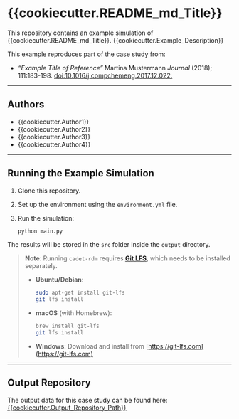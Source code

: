 # {{cookiecutter.README_md_Title}}

This repository contains an example simulation of {{cookiecutter.README_md_Title}}. {{cookiecutter.Example_Description}}

This example reproduces part of the case study from:

* *“Example Title of Reference”*
  Martina Mustermann
  *Journal* (2018); 111:183-198.
  [doi:10.1016/j.compchemeng.2017.12.022.](https://www.sciencedirect.com/science/article/pii/S0098135417304520)

---

## Authors

* {{cookiecutter.Author1}}
* {{cookiecutter.Author2}}
* {{cookiecutter.Author3}}
* {{cookiecutter.Author4}}
---

## Running the Example Simulation

1. Clone this repository.
2. Set up the environment using the `environment.yml` file.
3. Run the simulation:

   ```bash
   python main.py
   ```

The results will be stored in the `src` folder inside the `output` directory.

> **Note**: Running `cadet-rdm` requires [**Git LFS**](https://git-lfs.com/), which needs to be installed separately.
>
> * **Ubuntu/Debian**:
>
>   ```bash
>   sudo apt-get install git-lfs
>   git lfs install
>   ```
>
> * **macOS** (with Homebrew):
>
>   ```bash
>   brew install git-lfs
>   git lfs install
>   ```
>
> * **Windows**:
>   Download and install from [https://git-lfs.com](https://git-lfs.com)

---

## Output Repository

The output data for this case study can be found here:
[{{cookiecutter.Output_Repository_Path}}]({{cookiecutter.Output_Repository_Path}})